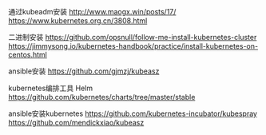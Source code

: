 通过kubeadm安装
http://www.maogx.win/posts/17/
https://www.kubernetes.org.cn/3808.html

二进制安装
https://github.com/opsnull/follow-me-install-kubernetes-cluster
https://jimmysong.io/kubernetes-handbook/practice/install-kubernetes-on-centos.html

ansible安装
https://github.com/gjmzj/kubeasz


kubernetes编排工具
Helm https://github.com/kubernetes/charts/tree/master/stable

ansible安装kubernetes
https://github.com/kubernetes-incubator/kubespray
https://github.com/mendickxiao/kubeasz

